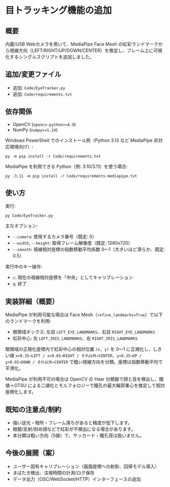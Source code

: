 # 目トラッキング機能の追加

## 概要
内蔵/USB Webカメラを用いて、MediaPipe Face Mesh の虹彩ランドマークから視線方向（LEFT/RIGHT/UP/DOWN/CENTER）を推定し、フレーム上に可視化するシングルスクリプトを追加しました。

## 追加/変更ファイル
- 追加: `Code/EyeTracker.py`
- 追加: `Code/requirements.txt`

## 依存関係
- OpenCV (`opencv-python>=4.9`)
- NumPy (`numpy>=1.24`)

Windows PowerShell でのインストール例（Python 3.13 など MediaPipe 非対応環境向け）:

```
py -m pip install -r Code/requirements.txt
```

MediaPipe を利用できる Python（例: 3.10/3.11）を使う場合:

```
py -3.11 -m pip install -r Code/requirements-mediapipe.txt
```

## 使い方
実行:

```
py Code/EyeTracker.py
```

主なオプション:
- `--camera`: 使用するカメラ番号（既定: 0）
- `--width`, `--height`: 取得フレーム解像度（既定: 1280x720）
- `--smooth`: 視線相対座標の指数移動平均係数 0〜1（大きいほど滑らか、既定: 0.5）

実行中のキー操作:
- `c`: 現在の視線相対座標を「中央」としてキャリブレーション
- `q`: 終了

## 実装詳細（概要）
MediaPipe が利用可能な場合は Face Mesh（`refine_landmarks=True`）で以下のランドマークを利用:
- 眼領域ボックス: 左目 `LEFT_EYE_LANDMARKS`、右目 `RIGHT_EYE_LANDMARKS`
- 虹彩中心: 左 `LEFT_IRIS_LANDMARKS`、右 `RIGHT_IRIS_LANDMARKS`

眼領域の正規化座標内で虹彩中心の相対位置 `(x, y)` を 0〜1 に正規化し、しきい値
`x<0.35→LEFT / x>0.65→RIGHT / それ以外→CENTER`、`y<0.35→UP / y>0.65→DOWN / それ以外→CENTER`
で粗い視線方向を分類。座標は指数移動平均で平滑化。

MediaPipe が利用不可の場合は OpenCV の Haar 分類器で顔と目を検出し、閾値＋OTSU による二値化とモルフォロジーで瞳孔の最大輪郭重心を推定して相対座標化します。

## 既知の注意点/制約
- 強い逆光・暗所・フレーム落ちがあると精度が低下します。
- 眼鏡/反射/斜め顔などで虹彩が不検出になる場合があります。
- 本分類は粗い方向（5値）で、サッカード・瞳孔径は扱いません。

## 今後の展開（案）
- ユーザー固有キャリブレーション（画面座標への射影、回帰モデル導入）
- まばたき検出、注視時間の計測/ログ保存
- データ出力（OSC/WebSocket/HTTP）インターフェースの追加


